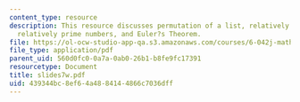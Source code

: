 ```yaml
---
content_type: resource
description: This resource discusses permutation of a list, relatively prime numbers,
  relatively prime numbers, and Euler?s Theorem.
file: https://ol-ocw-studio-app-qa.s3.amazonaws.com/courses/6-042j-mathematics-for-computer-science-fall-2005/439344bc8ef64a4884144866c7036dff_slides7w.pdf
file_type: application/pdf
parent_uid: 560d0fc0-0a7a-0ab0-26b1-b8fe9fc17391
resourcetype: Document
title: slides7w.pdf
uid: 439344bc-8ef6-4a48-8414-4866c7036dff
---
```

